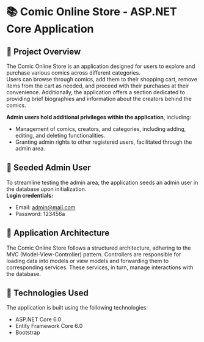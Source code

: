 # :books: Comic Online Store - ASP.NET Core Application
## :memo: Project Overview
The Comic Online Store is an application designed for users to explore and purchase various comics across different categories.
<br /> 
Users can browse through comics, add them to their shopping cart, remove items from the cart as needed, and proceed with their purchases at their convenience. Additionally, the application offers a section dedicated to providing brief biographies and information about the creators behind the comics.

**Admin users hold additional privileges within the application**, including:

* Management of comics, creators, and categories, including adding, editing, and deleting functionalities.
* Granting admin rights to other registered users, facilitated through the admin area.

## :boy: Seeded Admin User
To streamline testing the admin area, the application seeds an admin user in the database upon initialization.
<br /> 
**Login credentials:**
* Email: admin@mail.com
* Password: 123456a

## :pushpin: Application Architecture
The Comic Online Store follows a structured architecture, adhering to the MVC (Model-View-Controller) pattern. Controllers are responsible for loading data into models or view models and forwarding them to corresponding services. These services, in turn, manage interactions with the database.

## :wrench: Technologies Used
The application is built using the following technologies:

* ASP.NET Core 6.0
* Entity Framework Core 6.0
* Bootstrap

